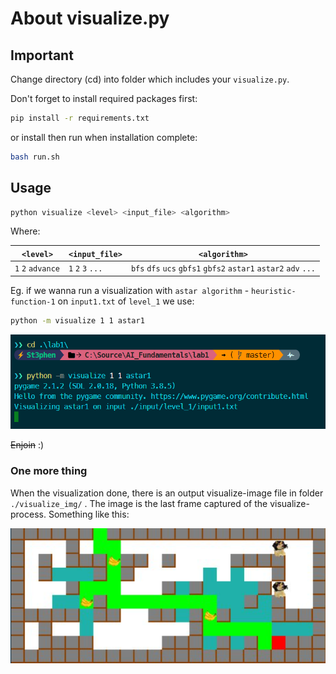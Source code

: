 # About visualize.py

## Important

Change directory (cd) into folder which includes your `visualize.py`.

Don't forget to install required packages first:

```sh
pip install -r requirements.txt
```

or install then run when installation complete:

```sh
bash run.sh
```

## Usage

```sh
python visualize <level> <input_file> <algorithm>
```

Where:

| `<level>`         | `<input_file>`    | `<algorithm>`                                                   |
| ----------------- | ----------------- | --------------------------------------------------------------- |
| `1` `2` `advance` | `1` `2` `3` `...` | `bfs` `dfs` `ucs` `gbfs1` `gbfs2` `astar1` `astar2` `adv` `...` |

Eg. if we wanna run a visualization with `astar algorithm` - `heuristic-function-1` on `input1.txt` of `level_1` we use:

```sh
python -m visualize 1 1 astar1
```

![picture 1](images/Screenshot%202022-11-02%20213554.png)

~~Enjoin~~ :)

### One more thing

When the visualization done, there is an output visualize-image file in folder `./visualize_img/` . The image is the last frame captured of the visualize-process. Something like this:

![picture 2](images/5b75e99bf9aa5e5fb18666e4c06b634b0ee8c4e806ce7c4d9b2af0da10ab2c55.png)
